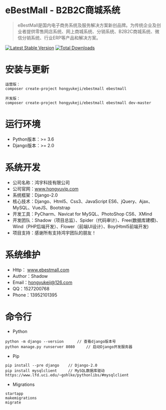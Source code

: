 eBestMall - B2B2C商城系统
===============================
> eBestMall是国内电子商务系统及服务解决方案新创品牌。为传统企业及创业者提供零售网店系统、网上商城系统、分销系统、B2B2C商城系统、微信分销系统、行业ERP等产品和解决方案。

[![Latest Stable Version](https://poser.pugx.org/hongyukeji/ebestmall/v/stable.png)](https://packagist.org/packages/hongyukeji/ebestmall)
[![Total Downloads](https://poser.pugx.org/hongyukeji/ebestmall/downloads.png)](https://packagist.org/packages/hongyukeji/ebestmall)

# 安装与更新

```
运营版：
composer create-project hongyukeji/ebestmall ebestmall

开发版：
composer create-project hongyukeji/ebestmall ebestmall dev-master
```

# 运行环境

* Python版本：>= 3.6
* Django版本：>= 2.0

# 系统开发

* 公司名称：鸿宇科技有限公司
* 公司官网：www.hongyuvip.com
* 系统框架：Django-2.0
* 核心技术：Django、Html5、Css3、JavaScript ES6、jQuery、Ajax、MySQL、VueJS、Bootstrap
* 开发工具：PyCharm、Navicat for MySQL、PhotoShop CS6、XMind
* 开发团队：Shadow（项目总监）、Spider（代码审计）、Free(数据库建模)、Wind（PHP后端开发）、Flower（前端UI设计）、Boy(Html5前端开发)
* 项目支持：感谢所有支持鸿宇团队的朋友！

# 系统维护

* Http： www.ebestmall.com
* Author：Shadow
* Email：hongyukeji@126.com
* QQ：1527200768
* Phone：13952101395

# 命令行

* Python
```
python -m django --version      // 查看django版本号
python manage.py runserver 8080     // 启动Django开发服务器
```

* Pip
```
pip install --pre django    // Django-2.0
pip install mysqlclient     // MySQL数据库驱动 https://www.lfd.uci.edu/~gohlke/pythonlibs/#mysqlclient
```

* Migrations
```
startapp
makemigrations
migrate
```